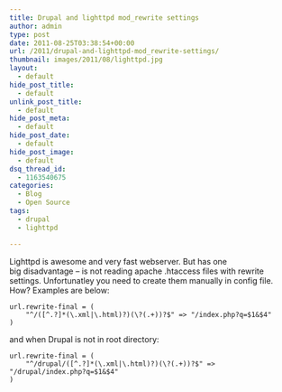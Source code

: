 ```yaml
---
title: Drupal and lighttpd mod_rewrite settings
author: admin
type: post
date: 2011-08-25T03:38:54+00:00
url: /2011/drupal-and-lighttpd-mod_rewrite-settings/
thumbnail: images/2011/08/lighttpd.jpg
layout:
  - default
hide_post_title:
  - default
unlink_post_title:
  - default
hide_post_meta:
  - default
hide_post_date:
  - default
hide_post_image:
  - default
dsq_thread_id:
  - 1163540675
categories:
  - Blog
  - Open Source
tags:
  - drupal
  - lighttpd

---
```

Lighttpd is awesome and very fast webserver. But has one big disadvantage &#8211; is not reading apache .htaccess files with rewrite settings. Unfortunatley you need to create them manually in config file. How? Examples are below:

<!--more-->

```
url.rewrite-final = (
    "^/([^.?]*(\.xml|\.html)?)(\?(.+))?$" => "/index.php?q=$1&$4"
)
```

and when Drupal is not in root directory:

```
url.rewrite-final = (
    "^/drupal/([^.?]*(\.xml|\.html)?)(\?(.+))?$" => "/drupal/index.php?q=$1&$4"
)
```